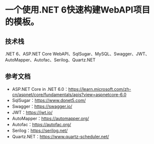 # 一个使用.NET 6快速构建WebAPI项目的模板。

## 技术栈
.NET 6、ASP.NET Core WebAPI、SqlSugar、MySQL、Swagger、JWT、AutoMapper、Autofac、Serilog、Quartz.NET

## 参考文档

- ASP.NET Core in .NET 6.0：https://learn.microsoft.com/zh-cn/aspnet/core/fundamentals/apis?view=aspnetcore-6.0
- SqlSugar：https://www.donet5.com/
- Swagger：https://swagger.io/
- JWT：https://jwt.io/
- AutoMapper：https://automapper.org/
- Autofac：https://autofac.org/
- Serilog：https://serilog.net/
- Quartz.NET：https://www.quartz-scheduler.net/